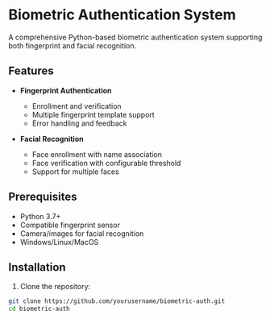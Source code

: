# Biometric Authentication System

A comprehensive Python-based biometric authentication system supporting both fingerprint and facial recognition.

## Features

- **Fingerprint Authentication**
  - Enrollment and verification
  - Multiple fingerprint template support
  - Error handling and feedback

- **Facial Recognition**
  - Face enrollment with name association
  - Face verification with configurable threshold
  - Support for multiple faces

## Prerequisites

- Python 3.7+
- Compatible fingerprint sensor
- Camera/images for facial recognition
- Windows/Linux/MacOS

## Installation

1. Clone the repository:
```bash
git clone https://github.com/yourusername/biometric-auth.git
cd biometric-auth


